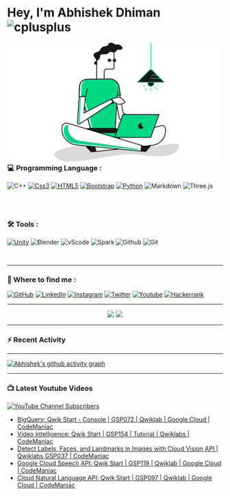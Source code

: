 # Hey, I'm Abhishek Dhiman <img  alt="cplusplus" width="40px" src="https://media.tenor.com/images/6ebf7e46649d80bad20239b103677fe8/tenor.gif" />

<img hight="250" width="500" alt="GIF" align="right" src="https://github.com/abhishek-dhnma/abhishek-dhnma/blob/main/Photos.png">

### :computer: Programming Language :

![C++](https://img.shields.io/badge/C%2B%2B-00599C?style=for-the-badge&logo=c%2B%2B&logoColor=white)
[![Css3](https://img.shields.io/badge/CSS3-1572B6?style=for-the-badge&logo=css3&logoColor=white)][css-static]
[![HTML5](https://img.shields.io/badge/HTML5-E34F26?style=for-the-badge&logo=html5&logoColor=white)][html-selectors]
[![Bootstrap](https://img.shields.io/badge/Bootstrap-563D7C?style=for-the-badge&logo=bootstrap&logoColor=white)][tindog]
[![Python](https://img.shields.io/badge/Python-FFD43B?style=for-the-badge&logo=python&logoColor=darkgreen)][notepad-clone]
![Markdown](https://img.shields.io/badge/Markdown-000000?style=for-the-badge&logo=markdown&logoColor=white)
![Three.js](https://img.shields.io/badge/three.js-ffcc29?style=for-the-badge&logo=three-dot-js&logoColor=black)

<br/>
<br/>

### :hammer_and_wrench: Tools :
[![Unity](https://img.shields.io/badge/Unity-FF2D20?style=for-the-badge&logo=unity&logoColor=white)][unity2d-game]
![Blender](https://img.shields.io/badge/blender-F5792A?style=for-the-badge&logo=blender&logoColor=black)
![vScode](https://img.shields.io/badge/Visual_Studio_Code-0078D4?style=for-the-badge&logo=visual%20studio%20code&logoColor=white)
![Spark](https://img.shields.io/badge/spark_ar-FF5C83?style=for-the-badge&logo=spark-ar&logoColor=black)
![Github](https://img.shields.io/badge/GitHub-100000?style=for-the-badge&logo=github&logoColor=white)
![Git](https://img.shields.io/badge/Git-F05032?style=for-the-badge&logo=git&logoColor=white)

<br/>

----

### :round_pushpin: Where to find me : 

[<img alt="GitHub" src="https://img.shields.io/badge/github-%23121011.svg?&style=for-the-badge&logo=github&logoColor=white"/>][github]
[<img alt="LinkedIn" src="https://img.shields.io/badge/Linkedin-%230077B5.svg?&style=for-the-badge&logo=linkedin&logoColor=white"/>][linkedin]
[<img alt="Instagram" src="https://img.shields.io/badge/Instagram-%23E4405F.svg?&style=for-the-badge&logo=Instagram&logoColor=white"/>][ig]
[<img alt="Twitter" src="https://img.shields.io/badge/Twitter-%231DA1F2.svg?&style=for-the-badge&logo=Twitter&logoColor=white"/>][twitter]
[<img alt="Youtube" src="https://img.shields.io/badge/Youtube-%23FF0000.svg?&style=for-the-badge&logo=YouTube&logoColor=white"/>][yt]
[<img alt="Hackerrank" src="https://img.shields.io/badge/-Hackerrank-2EC866?style=for-the-badge&logo=HackerRank&logoColor=white"/>][hackerrank]

----

<p align="center">
  
  <img width="48%" src="https://github-readme-stats.vercel.app/api?username=abhishek-dhnma&show_icons=true&theme=blue-green" />
  <img width="48%" src="https://github-readme-stats.vercel.app/api/pin/?username=abhishek-dhnma&repo=github-readme-stats" />
   
</p>

----

### :zap: Recent Activity

<!--START_SECTION:activity-->

<!--END_SECTION:activity-->

----

[![Abhishek's github activity graph](https://activity-graph.herokuapp.com/graph?username=abhishek-dhnma&theme=react-dark)](https://github.com/abhishek-dhnma)

-----

### :tv: Latest Youtube Videos

[![YouTube Channel Subscribers](https://img.shields.io/youtube/channel/subscribers/UC8Vq9K1DAR5k5PV8wZxKFOw)](https://www.youtube.com/channel/UC8Vq9K1DAR5k5PV8wZxKFOw/about)

<!-- YOUTUBE:START -->
- [BigQuery: Qwik Start - Console | GSP072 | Qwiklab | Google Cloud | CodeManiac](https://www.youtube.com/watch?v=PuslhENUKNk)
- [Video Intelligence: Qwik Start | GSP154 | Tutorial | Qwiklabs | CodeManiac](https://www.youtube.com/watch?v=Rz8YmhqBo3Y)
- [Detect Labels, Faces, and Landmarks in Images with Cloud Vision API | Qwiklabs GSP037 | CodeManiac](https://www.youtube.com/watch?v=lHIiEsqWLfs)
- [Google Cloud Speech API: Qwik Start | GSP119 | Qwiklab | Google Cloud | CodeManiac](https://www.youtube.com/watch?v=2--4qvuA5aM)
- [Cloud Natural Language API: Qwik Start | GSP097 | Qwiklab | Google Cloud | CodeManiac](https://www.youtube.com/watch?v=O0VxwBHagpo)
<!-- YOUTUBE:END -->



<!-- Keys & Values  -->
[notepad-clone]: https://github.com/abhishek-dhnma/Notepad-Clone
[helixjump-clone]: https://github.com/abhishek-dhnma/HelixJumpClone
[tindog]: https://github.com/abhishek-dhnma/my-first-website
[css-static]: https://github.com/abhishek-dhnma/CSS-static-and-relative-concepts
[html-selectors]: https://github.com/abhishek-dhnma/Monkey-using-html-selectoors
[unity2d-game]: https://github.com/abhishek-dhnma/HelixJumpClone
[linkedin]: https://www.linkedin.com/in/abhishek-dhiman-1a9091185/
[yt]: https://www.youtube.com/channel/UCN3VRbRUrFDqvFC-IHppScA
[ig]: https://www.instagram.com/abhishek.devvv/
[twitter]: https://twitter.com/Abhishe46379875
[github]: https://github.com/abhishek-dhnma
[hackerrank]: https://www.hackerrank.com/dhimana862
